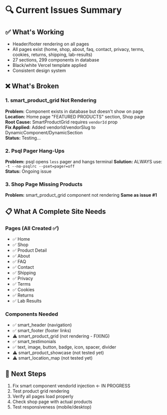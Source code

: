 # 🔍 Current Issues Summary

## ✅ What's Working
- Header/footer rendering on all pages
- All pages exist (home, shop, about, faq, contact, privacy, terms, cookies, returns, shipping, lab-results)
- 27 sections, 299 components in database
- Black/white Vercel template applied
- Consistent design system

## ❌ What's Broken

### 1. **smart_product_grid Not Rendering**
**Problem:** Component exists in database but doesn't show on page  
**Location:** Home page "FEATURED PRODUCTS" section, Shop page  
**Root Cause:** SmartProductGrid requires `vendorId` prop  
**Fix Applied:** Added vendorId/vendorSlug to DynamicComponent/DynamicSection  
**Status:** Testing...

### 2. **Psql Pager Hang-Ups**  
**Problem:** psql opens `less` pager and hangs terminal
**Solution:** ALWAYS use: `-t --no-psqlrc --pset=pager=off`  
**Status:** Ongoing issue

### 3. **Shop Page Missing Products**
**Problem:** smart_product_grid component not rendering
**Same as issue #1**

## 📋 What A Complete Site Needs

### **Pages (All Created ✅)**
- ✅ Home
- ✅ Shop  
- ✅ Product Detail
- ✅ About
- ✅ FAQ
- ✅ Contact
- ✅ Shipping
- ✅ Privacy
- ✅ Terms
- ✅ Cookies
- ✅ Returns
- ✅ Lab Results

### **Components Needed**
- ✅ smart_header (navigation)
- ✅ smart_footer (footer links)
- ⚠️  smart_product_grid (not rendering - FIXING)
- ✅ smart_testimonials  
- ✅ text, image, button, badge, icon, spacer, divider
- ⚠️  smart_product_showcase (not tested yet)
- ⚠️  smart_location_map (not tested yet)

## 🎯 Next Steps
1. Fix smart component vendorId injection ← IN PROGRESS
2. Test product grid rendering
3. Verify all pages load properly
4. Check shop page with actual products
5. Test responsiveness (mobile/desktop)

